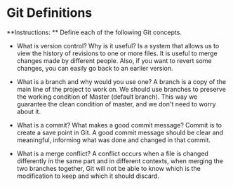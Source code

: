 # Git Definitions

**Instructions: ** Define each of the following Git concepts.

* What is version control?  Why is it useful?
Is a system that allows us to view the history of revisions to one or more files. It is useful to merge changes made by different people. Also, if you want to revert some changes, you can easily go back to an earlier version.

* What is a branch and why would you use one?
A branch is a copy of the main line of the project to work on. We should use branches to preserve the working condition of Master (default branch). This way we guarantee the clean condition of master, and we don't need to worry about it.

* What is a commit? What makes a good commit message?
Commit is to create a save point in Git. A good commit message should be clear and meaningful, informing what was done and changed in that commit.

* What is a merge conflict?
A conflict occurs when a file is changed differently in the same part and in different contexts, when merging the two branches together, Git will not be able to know which is the modification to keep and which it should discard.